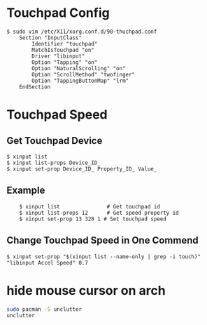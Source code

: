 # Touchpad Config
    $ sudo vim /etc/X11/xorg.conf.d/90-thuchpad.conf
        Section "InputClass"
            Identifier "touchpad"
            MatchIsTouchpad "on"
            Driver "libinput"
            Option "Tapping" "on"
            Option "NaturalScrolling" "on"
            Option "ScrollMethod" "twofinger"
            Option "TappingButtonMap" "lrm"
        EndSection

# Touchpad Speed
## Get Touchpad Device
	$ xinput list
	$ xinput list-props Device_ID_
	$ xinput set-prop Device_ID_ Property_ID_ Value_
## Example
		$ xinput list				# Get touchpad id
		$ xinput list-props 12		# Get speed property id
		$ xinput set-prop 13 328 1 # Set touchpad speed
## Change Touchpad Speed in One Commend
    $ xinput set-prop "$(xinput list --name-only | grep -i touch)" "libinput Accel Speed" 0.7

# hide mouse cursor on arch
```Bash
sudo pacman -S unclutter
unclutter
```
```
```
